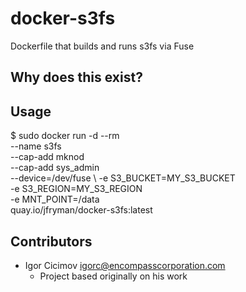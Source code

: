 # docker-s3fs

Dockerfile that builds and runs s3fs via Fuse

## Why does this exist?


## Usage

$ sudo docker run -d --rm \
	--name s3fs \
	--cap-add mknod \
	--cap-add sys_admin \
	--device=/dev/fuse \ 
	-e S3_BUCKET=MY_S3_BUCKET \
	-e S3_REGION=MY_S3_REGION \
 	-e MNT_POINT=/data \
	quay.io/jfryman/docker-s3fs:latest

## Contributors

* Igor Cicimov <igorc@encompasscorporation.com>
  - Project based originally on his work
